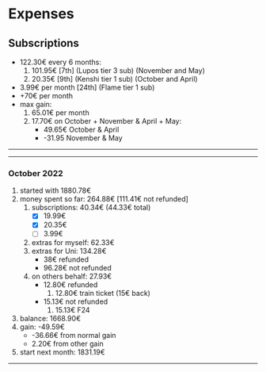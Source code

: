 
# Expenses

## Subscriptions

- 122.30€ every 6 months:
    1. 101.95€ [7th] (Lupos tier 3 sub) (November and May)
    2. 20.35€ [9th] (Kenshi tier 1 sub) (October and April)
- 3.99€ per month [24th] (Flame tier 1 sub)
- +70€ per month
- max gain:
    1. 65.01€ per month
    2. 17.70€ on October + November & April + May:
        - 49.65€ October & April
        - -31.95 November & May

---
---

### October 2022

1. started with 1880.78€
2. money spent so far: 264.88€ [111.41€ not refunded]
    1. subscriptions: 40.34€ (44.33€ total)
        - [x] 19.99€
        - [x] 20.35€
        - [ ] 3.99€
    2. extras for myself: 62.33€
    3. extras for Uni: 134.28€
        - 38€ refunded
        - 96.28€ not refunded
    4. on others behalf: 27.93€
        - 12.80€ refunded
            1. 12.80€ train ticket (15€ back)
        - 15.13€ not refunded
            1. 15.13€ F24
3. balance: 1668.90€
4. gain: -49.59€
    - -36.66€ from normal gain
    - 2.20€ from other gain
5. start next month: 1831.19€

---
